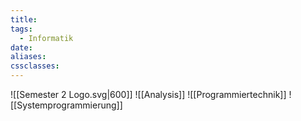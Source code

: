 ```yaml
---
title: 
tags:
  - Informatik
date: 
aliases: 
cssclasses: 
---
```

![[Semester 2 Logo.svg|600]]
![[Analysis]]
![[Programmiertechnik]]
![[Systemprogrammierung]]